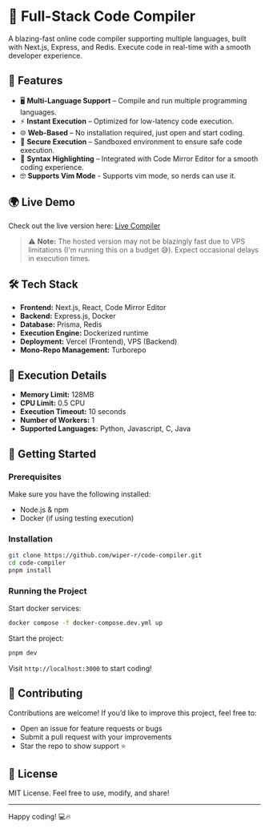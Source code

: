 # 🚀 Full-Stack Code Compiler

A blazing-fast online code compiler supporting multiple languages, built with Next.js, Express, and Redis. Execute code in real-time with a smooth developer experience.

## 🌟 Features

- 🖥️ **Multi-Language Support** – Compile and run multiple programming languages.
- ⚡ **Instant Execution** – Optimized for low-latency code execution.
- 🌐 **Web-Based** – No installation required, just open and start coding.
- 🔐 **Secure Execution** – Sandboxed environment to ensure safe code execution.
- 📜 **Syntax Highlighting** – Integrated with Code Mirror Editor for a smooth coding experience.
- 🤓 **Supports Vim Mode** - Supports vim mode, so nerds can use it.


## 🌍 Live Demo

Check out the live version here: [Live Compiler](https://cc.seekhcode.me)

> ⚠️ **Note:** The hosted version may not be blazingly fast due to VPS limitations (I'm running this on a budget 😅). Expect occasional delays in execution times.


## 🛠️ Tech Stack

- **Frontend:** Next.js, React, Code Mirror Editor
- **Backend:** Express.js, Docker
- **Database:** Prisma, Redis
- **Execution Engine:** Dockerized runtime
- **Deployment:** Vercel (Frontend), VPS (Backend)
- **Mono-Repo Management:** Turborepo

## 🧾 Execution Details

- **Memory Limit:** 128MB
- **CPU Limit:** 0.5 CPU
- **Execution Timeout:** 10 seconds
- **Number of Workers:** 1
- **Supported Languages:** Python, Javascript, C, Java


## 🚀 Getting Started

### Prerequisites

Make sure you have the following installed:
- Node.js & npm
- Docker (if using testing execution)

### Installation

```bash
git clone https://github.com/wiper-r/code-compiler.git
cd code-compiler
pnpm install
```

### Running the Project

Start docker services:
```bash
docker compose -f docker-compose.dev.yml up
```

Start the project:
```bash
pnpm dev
```

Visit `http://localhost:3000` to start coding!

## 🤝 Contributing

Contributions are welcome! If you’d like to improve this project, feel free to:
- Open an issue for feature requests or bugs
- Submit a pull request with your improvements
- Star the repo to show support ⭐

## 📜 License

MIT License. Feel free to use, modify, and share!

---

Happy coding! 💻🔥
